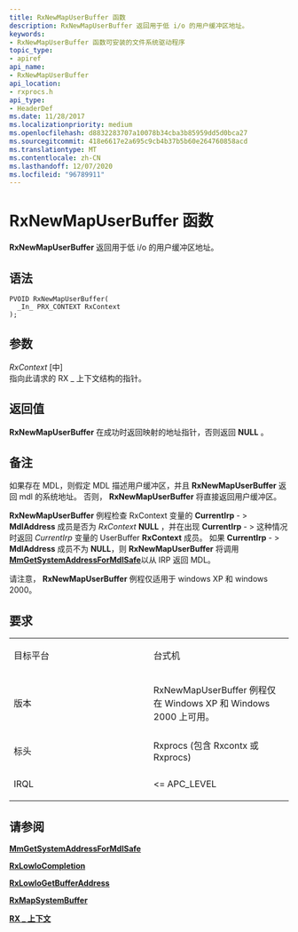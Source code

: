```yaml
---
title: RxNewMapUserBuffer 函数
description: RxNewMapUserBuffer 返回用于低 i/o 的用户缓冲区地址。
keywords:
- RxNewMapUserBuffer 函数可安装的文件系统驱动程序
topic_type:
- apiref
api_name:
- RxNewMapUserBuffer
api_location:
- rxprocs.h
api_type:
- HeaderDef
ms.date: 11/28/2017
ms.localizationpriority: medium
ms.openlocfilehash: d8832283707a10078b34cba3b85959dd5d0bca27
ms.sourcegitcommit: 418e6617e2a695c9cb4b37b5b60e264760858acd
ms.translationtype: MT
ms.contentlocale: zh-CN
ms.lasthandoff: 12/07/2020
ms.locfileid: "96789911"
---
```

# <a name="rxnewmapuserbuffer-function"></a>RxNewMapUserBuffer 函数


**RxNewMapUserBuffer** 返回用于低 i/o 的用户缓冲区地址。

<a name="syntax"></a>语法
------

```ManagedCPlusPlus
PVOID RxNewMapUserBuffer(
  _In_ PRX_CONTEXT RxContext
);
```

<a name="parameters"></a>参数
----------

*RxContext* \[中\]  
指向此请求的 RX \_ 上下文结构的指针。

<a name="return-value"></a>返回值
------------

**RxNewMapUserBuffer** 在成功时返回映射的地址指针，否则返回 **NULL** 。

<a name="remarks"></a>备注
-------

如果存在 MDL，则假定 MDL 描述用户缓冲区，并且 **RxNewMapUserBuffer** 返回 mdl 的系统地址。 否则， **RxNewMapUserBuffer** 将直接返回用户缓冲区。

**RxNewMapUserBuffer** 例程检查 RxContext 变量的 **CurrentIrp** - &gt; **MdlAddress** 成员是否为 *RxContext* **NULL** ，并在出现 **CurrentIrp** - &gt; 这种情况时返回 *CurrentIrp* 变量的 UserBuffer **RxContext** 成员。 如果 **CurrentIrp** - &gt; **MdlAddress** 成员不为 **NULL**，则 **RxNewMapUserBuffer** 将调用 [**MmGetSystemAddressForMdlSafe**](../kernel/mm-bad-pointer.md)以从 IRP 返回 MDL。

请注意， **RxNewMapUserBuffer** 例程仅适用于 windows XP 和 windows 2000。

<a name="requirements"></a>要求
------------

<table>
<colgroup>
<col width="50%" />
<col width="50%" />
</colgroup>
<tbody>
<tr class="odd">
<td align="left"><p>目标平台</p></td>
<td align="left">台式机</td>
</tr>
<tr class="even">
<td align="left"><p>版本</p></td>
<td align="left"><p>RxNewMapUserBuffer 例程仅在 Windows XP 和 Windows 2000 上可用。</p></td>
</tr>
<tr class="odd">
<td align="left"><p>标头</p></td>
<td align="left">Rxprocs (包含 Rxcontx 或 Rxprocs) </td>
</tr>
<tr class="even">
<td align="left"><p>IRQL</p></td>
<td align="left"><p>&lt;= APC_LEVEL</p></td>
</tr>
</tbody>
</table>

## <a name="see-also"></a>请参阅


[**MmGetSystemAddressForMdlSafe**](../kernel/mm-bad-pointer.md)

[**RxLowIoCompletion**](/windows-hardware/drivers/ddi/lowio/nf-lowio-rxlowiocompletion)

[**RxLowIoGetBufferAddress**](/windows-hardware/drivers/ddi/lowio/nf-lowio-rxlowiogetbufferaddress)

[**RxMapSystemBuffer**](/windows-hardware/drivers/ddi/rxprocs/nf-rxprocs-rxmapsystembuffer)

[**RX \_ 上下文**](/windows-hardware/drivers/ddi/rxcontx/ns-rxcontx-_rx_context)

 

